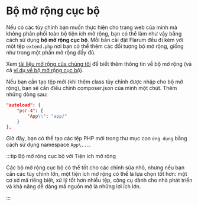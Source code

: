 # Bộ mở rộng cục bộ

Nếu có các tùy chỉnh bạn muốn thực hiện cho trang web của mình mà không phân phối toàn bộ tiện ích mở rộng, bạn có thể làm như vậy bằng cách sử dụng **bộ mở rộng cục bộ**. Mỗi bản cài đặt Flarum đều đi kèm với một tệp `extend.php` nơi bạn có thể thêm các đối tượng bộ mở rộng, giống như trong một phần mở rộng đầy đủ.

Xem [tài liệu mở rộng của chúng tôi](extend/start.md) để biết thêm thông tin về bộ mở rộng (và cả [ví dụ về bộ mở rộng cục bộ](extend/start.md#hello-world)).

Nếu bạn cần tạo tệp mới (khi thêm class tùy chỉnh được nhập cho bộ mở rộng), bạn sẽ cần điều chỉnh composer.json của mình một chút. Thêm những dòng sau:

```json
"autoload": {
    "psr-4": {
        "App\\": "app/"
    }
},
```

Giờ đây, bạn có thể tạo các tệp PHP mới trong thư mục con `ứng dụng` bằng cách sử dụng namespace `App\...`.

:::tip Bộ mở rộng cục bộ với Tiện ích mở rộng

Các bộ mở rộng cục bộ có thể tốt cho các chỉnh sửa nhỏ, nhưng nếu bạn cần các tùy chỉnh lớn, một tiện ích mở rộng có thể là lựa chọn tốt hơn: một cơ sở mã riêng biệt, xử lý tốt hơn nhiều tệp, công cụ dành cho nhà phát triển và khả năng dễ dàng mã nguồn mở là những lợi ích lớn.

:::
